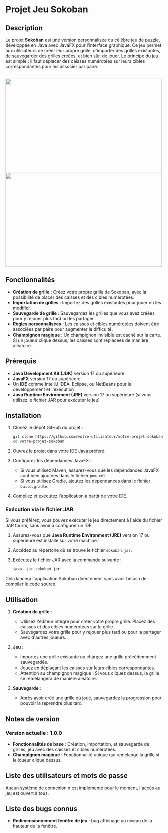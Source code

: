 # Projet Jeu Sokoban

## Description

Le projet **Sokoban** est une version personnalisée du célèbre jeu de puzzle, développée en Java avec JavaFX pour l'interface graphique. Ce jeu permet aux utilisateurs de créer leur propre grille, d'importer des grilles existantes, de sauvegarder des grilles créées, et bien sûr, de jouer. Le principe du jeu est simple : il faut déplacer des caisses numérotées sur leurs cibles correspondantes pour les associer par paire.

<br>

<div>
    <img src="https://github.com/xxPHDEVxx/Sokkoban-2D/blob/main/pic1.png" width="500" height="300">
    <img src="https://github.com/xxPHDEVxx/Sokkoban-2D/blob/main/pic2.png" width="500" height="300">
</div>

## Fonctionnalités

- **Création de grille** : Créez votre propre grille de Sokoban, avec la possibilité de placer des caisses et des cibles numérotées.
- **Importation de grilles** : Importez des grilles existantes pour jouer ou les modifier.
- **Sauvegarde de grille** : Sauvegardez les grilles que vous avez créées pour y rejouer plus tard ou les partager.
- **Règles personnalisées** : Les caisses et cibles numérotées doivent être associées par paire pour augmenter la difficulté.
- **Champignon magique** : Un champignon invisible est caché sur la carte. Si un joueur clique dessus, les caisses sont replacées de manière aléatoire.

## Prérequis

- **Java Development Kit (JDK)** version 17 ou supérieure
- **JavaFX** version 17 ou supérieure
- Un **IDE** comme IntelliJ IDEA, Eclipse, ou NetBeans pour le développement et l'exécution
- **Java Runtime Environment (JRE)** version 17 ou supérieure (si vous utilisez le fichier JAR pour exécuter le jeu)

## Installation

1. Clonez le dépôt GitHub du projet :

    ```bash
    git clone https://github.com/votre-utilisateur/votre-projet-sokoban.git
    cd votre-projet-sokoban
    ```

2. Ouvrez le projet dans votre IDE Java préféré.

3. Configurez les dépendances JavaFX :
    - Si vous utilisez Maven, assurez-vous que les dépendances JavaFX sont bien ajoutées dans le fichier `pom.xml`.
    - Si vous utilisez Gradle, ajoutez les dépendances dans le fichier `build.gradle`.

4. Compilez et exécutez l'application à partir de votre IDE.

### Exécution via le fichier JAR

Si vous préférez, vous pouvez exécuter le jeu directement à l'aide du fichier JAR fourni, sans avoir à configurer un IDE.

1. Assurez-vous que **Java Runtime Environment (JRE)** version 17 ou supérieure est installé sur votre machine.

2. Accédez au répertoire où se trouve le fichier `sokoban.jar`.

3. Exécutez le fichier JAR avec la commande suivante :

    ```bash
    java -jar sokoban.jar
    ```

Cela lancera l'application Sokoban directement sans avoir besoin de compiler le code source.

## Utilisation

1. **Création de grille** :
    - Utilisez l'éditeur intégré pour créer votre propre grille. Placez des caisses et des cibles numérotées sur la grille.
    - Sauvegardez votre grille pour y rejouer plus tard ou pour la partager avec d'autres joueurs.

2. **Jeu** :
    - Importez une grille existante ou chargez une grille précédemment sauvegardée.
    - Jouez en déplaçant les caisses sur leurs cibles correspondantes.
    - Attention au champignon magique ! Si vous cliquez dessus, la grille se remélangera de manière aléatoire.

3. **Sauvegarde** :
    - Après avoir créé une grille ou joué, sauvegardez la progression pour pouvoir la reprendre plus tard.

## Notes de version

### Version actuelle : 1.0.0

- **Fonctionnalités de base** : Création, importation, et sauvegarde de grilles, jeu avec des caisses et cibles numérotées.
- **Champignon magique** : Fonctionnalité unique qui remélange la grille si le joueur clique dessus.

## Liste des utilisateurs et mots de passe

Aucun système de connexion n'est implémenté pour le moment, l'accès au jeu est ouvert à tous.

## Liste des bugs connus

- **Redimensionnement fenêtre de jeu** : bug affichage au niveau de la hauteur de la fenêtre.
